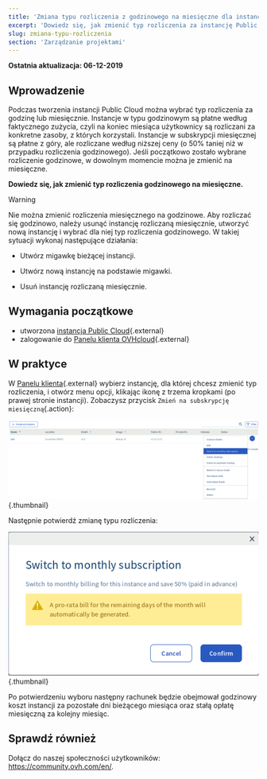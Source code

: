 ```yaml
---
title: 'Zmiana typu rozliczenia z godzinowego na miesięczne dla instancji Public Cloud'
excerpt: 'Dowiedz się, jak zmienić typ rozliczenia za instancję Public Cloud'
slug: zmiana-typu-rozliczenia
section: 'Zarządzanie projektami'
---
```


**Ostatnia aktualizacja: 06-12-2019**

## Wprowadzenie

Podczas tworzenia instancji Public Cloud można wybrać typ rozliczenia za godzinę lub miesięcznie. Instancje w typu godzinowym są płatne według faktycznego zużycia, czyli na koniec miesiąca użytkownicy są rozliczani za konkretne zasoby, z których korzystali. Instancje w subskrypcji miesięcznej są płatne z góry, ale rozliczane według niższej ceny (o 50% taniej niż w przypadku rozliczenia godzinowego). Jeśli początkowo zostało wybrane rozliczenie godzinowe, w dowolnym momencie można je zmienić na miesięczne.

**Dowiedz się, jak zmienić typ rozliczenia godzinowego na miesięczne.**

> [!warning]
>
> Nie można zmienić rozliczenia miesięcznego na godzinowe. Aby rozliczać się godzinowo, należy usunąć instancję rozliczaną miesięcznie, utworzyć nową instancję i wybrać dla niej typ rozliczenia godzinowego. W takiej sytuacji wykonaj następujące działania:
>
>- Utwórz migawkę bieżącej instancji.
>
>- Utwórz nową instancję na podstawie migawki.
>
>- Usuń instancję rozliczaną miesięcznie.
>

## Wymagania początkowe

- utworzona [instancja Public Cloud](https://www.ovhcloud.com/pl/public-cloud/){.external}
- zalogowanie do [Panelu klienta OVHcloud](https://www.ovh.com/auth/?action=gotomanager){.external}


## W praktyce

W [Panelu klienta](https://www.ovh.com/auth/?action=gotomanager){.external} wybierz instancję, dla której chcesz zmienić typ rozliczenia, i otwórz menu opcji, klikając ikonę z trzema kropkami (po prawej stronie instancji). Zobaczysz przycisk `Zmień na subskrypcję miesięczną`{.action}:

![Change billing calculation](images/switch.png){.thumbnail}

Następnie potwierdź zmianę typu rozliczenia:

![Confirm billing calculation change](images/switch1.png){.thumbnail}

Po potwierdzeniu wyboru następny rachunek będzie obejmował godzinowy koszt instancji za pozostałe dni bieżącego miesiąca oraz stałą opłatę miesięczną za kolejny miesiąc.


## Sprawdź również

Dołącz do naszej społeczności użytkowników: <https://community.ovh.com/en/>.